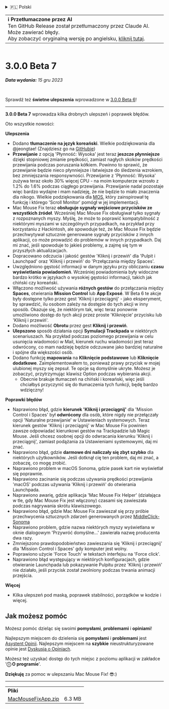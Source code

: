 <details>
<summary>🇵🇱 Polski</summary>

[🇬🇧 English (GitHub)](https://github.com/noah-nuebling/mac-mouse-fix/releases/tag/3.0.0-Beta-7)\
[🇦🇩 Català](https://redirect.macmousefix.com/?target=mmf-release&tag=3.0.0-Beta-7&locale=ca)\
[🇩🇪 Deutsch](https://redirect.macmousefix.com/?target=mmf-release&tag=3.0.0-Beta-7&locale=de)\
[🇪🇸 Español](https://redirect.macmousefix.com/?target=mmf-release&tag=3.0.0-Beta-7&locale=es)\
[🇫🇷 Français](https://redirect.macmousefix.com/?target=mmf-release&tag=3.0.0-Beta-7&locale=fr)\
[🇮🇩 Indonesia](https://redirect.macmousefix.com/?target=mmf-release&tag=3.0.0-Beta-7&locale=id)\
[🇮🇹 Italiano](https://redirect.macmousefix.com/?target=mmf-release&tag=3.0.0-Beta-7&locale=it)\
[🇭🇺 Magyar](https://redirect.macmousefix.com/?target=mmf-release&tag=3.0.0-Beta-7&locale=hu)\
[🇳🇱 Nederlands](https://redirect.macmousefix.com/?target=mmf-release&tag=3.0.0-Beta-7&locale=nl)\
**🇵🇱 Polski**\
[🇧🇷 Português (Brasil)](https://redirect.macmousefix.com/?target=mmf-release&tag=3.0.0-Beta-7&locale=pt-BR)\
[🇵🇹 Português (Portugal)](https://redirect.macmousefix.com/?target=mmf-release&tag=3.0.0-Beta-7&locale=pt-PT)\
[🇷🇴 Română](https://redirect.macmousefix.com/?target=mmf-release&tag=3.0.0-Beta-7&locale=ro)\
[🇸🇪 Svenska](https://redirect.macmousefix.com/?target=mmf-release&tag=3.0.0-Beta-7&locale=sv)\
[🇻🇳 Tiếng Việt](https://redirect.macmousefix.com/?target=mmf-release&tag=3.0.0-Beta-7&locale=vi)\
[🇹🇷 Türkçe](https://redirect.macmousefix.com/?target=mmf-release&tag=3.0.0-Beta-7&locale=tr)\
[🇨🇿 Čeština](https://redirect.macmousefix.com/?target=mmf-release&tag=3.0.0-Beta-7&locale=cs)\
[🇬🇷 Ελληνικά](https://redirect.macmousefix.com/?target=mmf-release&tag=3.0.0-Beta-7&locale=el)\
[🇷🇺 Русский](https://redirect.macmousefix.com/?target=mmf-release&tag=3.0.0-Beta-7&locale=ru)\
[🇺🇦 Українська](https://redirect.macmousefix.com/?target=mmf-release&tag=3.0.0-Beta-7&locale=uk)\
[🇮🇱 עברית](https://redirect.macmousefix.com/?target=mmf-release&tag=3.0.0-Beta-7&locale=he)\
[🇸🇦 العربية](https://redirect.macmousefix.com/?target=mmf-release&tag=3.0.0-Beta-7&locale=ar)\
[🇮🇳 हिन्दी](https://redirect.macmousefix.com/?target=mmf-release&tag=3.0.0-Beta-7&locale=hi)\
[🇹🇭 ไทย](https://redirect.macmousefix.com/?target=mmf-release&tag=3.0.0-Beta-7&locale=th)\
[🇨🇳 中文 (简体)](https://redirect.macmousefix.com/?target=mmf-release&tag=3.0.0-Beta-7&locale=zh-Hans)\
[🇨🇳 中文 (繁體)](https://redirect.macmousefix.com/?target=mmf-release&tag=3.0.0-Beta-7&locale=zh-Hant)\
[🇭🇰 中文（香港)](https://redirect.macmousefix.com/?target=mmf-release&tag=3.0.0-Beta-7&locale=zh-HK)\
[🇯🇵 日本語](https://redirect.macmousefix.com/?target=mmf-release&tag=3.0.0-Beta-7&locale=ja)\
[🇰🇷 한국어](https://redirect.macmousefix.com/?target=mmf-release&tag=3.0.0-Beta-7&locale=ko)\
[Help translate Mac Mouse Fix to different languages!](https://github.com/noah-nuebling/mac-mouse-fix/discussions/731)
</details>
<table align=><td>
<b>ℹ️ Przetłumaczone przez AI</b><br>
Ten GitHub Release został przetłumaczony przez Claude AI. Może zawierać błędy.<br>
Aby zobaczyć oryginalną wersję po angielsku, <a href="https://github.com/noah-nuebling/mac-mouse-fix/releases/tag/3.0.0-Beta-7">kliknij tutaj</a>.
</td></table>

<table></table>

# 3.0.0 Beta 7
***Data wydania:** 15 gru 2023*

<br>

Sprawdź też **świetne ulepszenia** wprowadzone w [3.0.0 Beta 6](https://redirect.macmousefix.com/?target=mmf-release&tag=3.0.0-Beta-6&locale=pl)!


---

**3.0.0 Beta 7** wprowadza kilka drobnych ulepszeń i poprawek błędów.

Oto wszystkie nowości:

**Ulepszenia**

- Dodano **tłumaczenie na język koreański**. Wielkie podziękowania dla @jeongtae! (Znajdziesz go na [GitHubie](https://github.com/jeongtae))
- **Przewijanie** z opcją 'Płynność: Wysoka' jest teraz **jeszcze płynniejsze** dzięki stopniowej zmianie prędkości, zamiast nagłych skoków prędkości przewijania podczas poruszania kółkiem. Powinno to sprawić, że przewijanie będzie nieco płynniejsze i łatwiejsze do śledzenia wzrokiem, bez zmniejszania responsywności. Przewijanie z 'Płynność: Wysoka' zużywa teraz około 30% więcej CPU - na moim komputerze wzrosło z 1.2% do 1.6% podczas ciągłego przewijania. Przewijanie nadal pozostaje więc bardzo wydajne i mam nadzieję, że nie będzie to miało znaczenia dla nikogo. Wielkie podziękowania dla [MOS](https://mos.caldis.me/), który zainspirował tę funkcję i którego 'Scroll Monitor' pomógł w jej implementacji.
- Mac Mouse Fix teraz **obsługuje sygnały wejściowe przycisków ze wszystkich źródeł**. Wcześniej Mac Mouse Fix obsługiwał tylko sygnały z rozpoznanych myszy. Myślę, że może to poprawić kompatybilność z niektórymi myszami w szczególnych przypadkach, na przykład przy korzystaniu z Hackintosh, ale spowoduje też, że Mac Mouse Fix będzie przechwytywał sztucznie generowane sygnały przycisków z innych aplikacji, co może prowadzić do problemów w innych przypadkach. Daj mi znać, jeśli spowoduje to jakieś problemy, a zajmę się tym w przyszłych aktualizacjach.
- Dopracowano odczucia i jakość gestów 'Kliknij i przewiń' dla 'Pulpit i Launchpad' oraz 'Kliknij i przewiń' do 'Przełączania między Spaces'.
- Uwzględniono gęstość informacji w danym języku przy obliczaniu **czasu wyświetlania powiadomień**. Wcześniej powiadomienia były widoczne bardzo krótko w językach o wysokiej gęstości informacji, takich jak chiński czy koreański.
- Włączono możliwość używania **różnych gestów** do przełączania między **Spaces**, otwierania **Mission Control** lub **App Exposé**. W Beta 6 te akcje były dostępne tylko przez gest 'Kliknij i przeciągnij' - jako eksperyment, by sprawdzić, ilu osobom zależy na dostępie do tych akcji w inny sposób. Okazuje się, że niektórym tak, więc teraz ponownie umożliwiono dostęp do tych akcji przez proste 'Kliknięcie' przycisku lub 'Kliknij i przewiń'.
- Dodano możliwość **Obrotu** przez gest **Kliknij i przewiń**.
- **Ulepszono** sposób działania opcji **Symulacji Trackpada** w niektórych scenariuszach. Na przykład podczas poziomego przewijania w celu usunięcia wiadomości w Mail, kierunek ruchu wiadomości jest teraz odwrócony, co mam nadzieję będzie odczuwane jako bardziej naturalne i spójne dla większości osób.
- Dodano funkcję **mapowania** na **Kliknięcie podstawowe** lub **Kliknięcie dodatkowe**. Zaimplementowałem to, ponieważ prawy przycisk w mojej ulubionej myszy się zepsuł. Te opcje są domyślnie ukryte. Możesz je zobaczyć, przytrzymując klawisz Option podczas wybierania akcji.
  - Obecnie brakuje tłumaczeń na chiński i koreański, więc jeśli chciałbyś przyczynić się do tłumaczenia tych funkcji, będę bardzo wdzięczny!

**Poprawki błędów**

- Naprawiono błąd, gdzie **kierunek 'Kliknij i przeciągnij'** dla 'Mission Control i Spaces' był **odwrócony** dla osób, które nigdy nie przełączały opcji 'Naturalne przewijanie' w Ustawieniach systemowych. Teraz kierunek gestów 'Kliknij i przeciągnij' w Mac Mouse Fix powinien zawsze odpowiadać kierunkowi gestów na Trackpadzie lub Magic Mouse. Jeśli chcesz osobnej opcji do odwracania kierunku 'Kliknij i przeciągnij', zamiast podążania za Ustawieniami systemowymi, daj mi znać.
- Naprawiono błąd, gdzie **darmowe dni** **naliczały się zbyt szybko** dla niektórych użytkowników. Jeśli dotknął cię ten problem, daj mi znać, a zobaczę, co mogę zrobić.
- Naprawiono problem w macOS Sonoma, gdzie pasek kart nie wyświetlał się poprawnie.
- Naprawiono zacinanie się podczas używania prędkości przewijania 'macOS' podczas używania 'Kliknij i przewiń' do otwierania Launchpada.
- Naprawiono awarię, gdzie aplikacja 'Mac Mouse Fix Helper' (działająca w tle, gdy Mac Mouse Fix jest włączony) czasami się zawieszała podczas nagrywania skrótu klawiszowego.
- Naprawiono błąd, gdzie Mac Mouse Fix zawieszał się przy próbie przechwycenia sztucznych zdarzeń generowanych przez [MiddleClick-Sonoma](https://github.com/artginzburg/MiddleClick-Sonoma)
- Naprawiono problem, gdzie nazwa niektórych myszy wyświetlana w oknie dialogowym 'Przywróć domyślne...' zawierała nazwę producenta dwa razy.
- Zmniejszono prawdopodobieństwo zawieszania się 'Kliknij i przeciągnij' dla 'Mission Control i Spaces' gdy komputer jest wolny.
- Poprawiono użycie 'Force Touch' w tekstach interfejsu na 'Force click'.
- Naprawiono błąd występujący w niektórych konfiguracjach, gdzie otwieranie Launchpada lub pokazywanie Pulpitu przez 'Kliknij i przewiń' nie działało, jeśli przycisk został zwolniony podczas trwania animacji przejścia.

**Więcej**

- Kilka ulepszeń pod maską, poprawek stabilności, porządków w kodzie i więcej.

## Jak możesz pomóc

Możesz pomóc dzieląc się swoimi **pomysłami**, **problemami** i **opiniami**!

Najlepszym miejscem do dzielenia się **pomysłami** i **problemami** jest [Asystent Opinii](https://noah-nuebling.github.io/mac-mouse-fix-feedback-assistant/?type=bug-report).
Najlepszym miejscem na **szybkie** nieustrukturyzowane opinie jest [Dyskusja o Opiniach](https://github.com/noah-nuebling/mac-mouse-fix/discussions/366).

Możesz też uzyskać dostęp do tych miejsc z poziomu aplikacji w zakładce '**ⓘ O programie**'.

**Dziękuję** za pomoc w ulepszaniu Mac Mouse Fix! 😎:)

---

<table align="start">
<tr>
    <td colspan=2>
        <b>Pliki</b>
    </td>
</tr>
<tr>
    <td><a href="https://github.com/noah-nuebling/mac-mouse-fix/releases/download/3.0.0-Beta-7/MacMouseFixApp.zip">MacMouseFixApp.zip</a></td>
    <td>6.3 MB</td>
</tr>
</table>